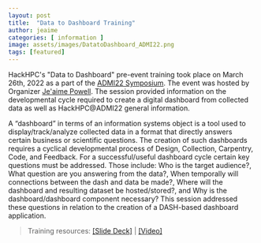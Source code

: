 ```yaml
---
layout: post
title:  "Data to Dashboard Training"
author: jeaime
categories: [ information ]
image: assets/images/DatatoDashboard_ADMI22.png
tags: [featured]
---
```


HackHPC's "Data to Dashboard" pre-event training took place on March 26th, 2022 as a part of the [ADMI22 Symposium](https://www.admiusa.org/admi2022/program.php). The event was hosted by Organizer [Je'aime Powell](https://www.linkedin.com/in/jeaimehp/). The session provided information on the developmental cycle required to create a digital dashboard from collected data as well as HackHPC@ADMI22 general information.

A “dashboard” in terms of an information systems object is a tool used to display/track/analyze collected data in a format that directly answers certain business or scientific questions. The creation of such dashboards requires a cyclical developmental process of Design, Collection, Carpentry, Code, and Feedback. For a successful/useful dashboard cycle certain key questions must be addressed. Those include: Who is the target audience?, What question are you answering from the data?, When temporally will connections between the dash and data be made?, Where will the dashboard and resulting dataset be hosted/stored?, and Why is the dashboard/dashboard component necessary? This session addressed these questions in relation to the creation of a DASH-based dashboard application. 

>Training resources: [[Slide Deck]](../slides/Data-to-Dashboard.pdf) | [[Video]](https://youtu.be/kWTaxXiEEIY) 

